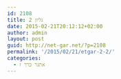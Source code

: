 ```yaml
---
id: 2108
title: גליון 2
date: 2015-02-21T20:12:12+02:00
author: admin
layout: post
guid: http://net-gar.net/?p=2108
permalink: '/2015/02/21/etgar-2-2/'
categories:
  - אתגר כרך ז
---
```

